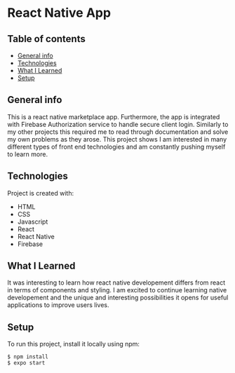 # React Native App

## Table of contents
* [General info](#general-info)
* [Technologies](#technologies)
* [What I Learned](#what-i-learned)
* [Setup](#setup)

## General info
This is a react native marketplace app. Furthermore, the app is integrated with Firebase Authorization service to handle secure client login. Similarly to my other projects this required me to read through documentation and solve my own problems as they arose. This project shows I am interested in many different types of front end technologies and am constantly pushing myself to learn more.

## Technologies
Project is created with:
* HTML
* CSS
* Javascript
* React
* React Native
* Firebase

## What I Learned
It was interesting to learn how react native developement differs from react in terms of components and styling. I am excited to continue learning native developement and the unique and interesting possibilities it opens for useful applications to improve users lives.


	
## Setup
To run this project, install it locally using npm:

```
$ npm install
$ expo start

```
